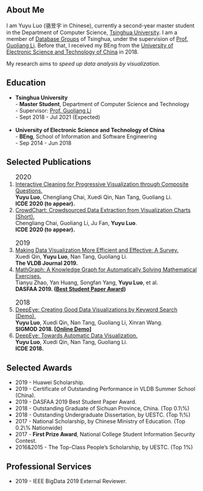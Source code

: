 ## About Me

I am Yuyu Luo (骆昱宇 in Chinese), currently a second-year master student in the Department of Computer Science, [Tsinghua University](https://www.tsinghua.edu.cn/). I am a member of [Database Groups](http://dbgroup.cs.tsinghua.edu.cn) of Tsinghua, under the supervision of [Prof. Guoliang Li](http://dbgroup.cs.tsinghua.edu.cn/ligl/).
Before that, I received my BEng from the [University of Electronic Science and Technology of China](http://www.uestc.edu.cn/) in 2018.

My research aims to <i>speed up data analysis by visualization</i>.

## Education
  <ul>
    <li> 
      <b>Tsinghua University</b> <br>
       - <b>Master Student</b>, Department of Computer Science and Technology <br> 
       - Supervisor: 
       <a href="http://dbgroup.cs.tsinghua.edu.cn/ligl/" target="_blank">Prof. Guoliang Li</a>
       <br>
       - Sept 2018 - Jul 2021 (Expected)
    </li>
    <br>
    <li>
      <b>University of Electronic Science and Technology of China</b> <br>
      - <b>BEng</b>, School of Information and Software Engineering 
        <br>
      - Sep 2014 - Jun 2018 
    </li>
  </ul>




## Selected Publications
<ol>
    <big> 2020 </big>
      <li>
        <a href="#" target="_blank">
          Interactive Cleaning for Progressive Visualization through Composite Questions.
        </a>
        <br>
        <b>Yuyu Luo</b>, Chengliang Chai, Xuedi Qin, Nan Tang, Guoliang Li. 
        <br>
        <b>ICDE 2020 (to appear).</b>
      </li> 
      <!--  -->
      <li>
        <a href="#" target="_blank">
          CrowdChart: Crowdsourced Data Extraction from Visualization Charts 
          (Short).
        </a>
        <br>
        Chengliang Chai, Guoliang Li, Ju Fan, <b>Yuyu Luo</b>.
        <br>
        <b>ICDE 2020 (to appear).</b>
      </li> 
      <!--  -->
      <br>
      <big> 2019 </big>
      <li>
        <a href="#" target="_blank">
          Making Data Visualization More Efficient and Effective: A Survey.
        </a>
        <br>
         Xuedi Qin, <b>Yuyu Luo</b>, Nan Tang, Guoliang Li.
        <br>
        <b>The VLDB Journal 2019.</b>
      </li> 
      <!--  -->
      <li>
        <a href="#" target="_blank">
          MathGraph: A Knowledge Graph for Automatically Solving Mathematical Exercises.
        </a>
        <br>
        Tianyu Zhao, Yan Huang, Songfan Yang, <b>Yuyu Luo</b>, et al.
        <br>
        <b>DASFAA 2019. (<U>Best Student Paper Award</U>)</b>
      </li> 
      <!--  -->
      <br>
      <big> 2018 </big>
      <li>
        <a href="http://dbgroup.cs.tsinghua.edu.cn/ligl/papers/sigmod18-deepeye.pdf" target="_blank">DeepEye: Creating Good Data Visualizations by Keyword Search (Demo).</a><br/>
        <b>Yuyu Luo</b>, Xuedi Qin, Nan Tang, Guoliang Li, Xinran Wang. 
        <br>
        <b>SIGMOD 2018. [<a href="http://deepeye.tech">Online Demo</a>]</b>
      </li>    
    <!-- Yuyu Luo, Xueqi Qin, Nan Tang, Guoliang Li. DeepEye: Towards Automatic Data Visualization. ICDE 2018.  -->
      <li>
        <a href="http://dbgroup.cs.tsinghua.edu.cn/ligl/papers/icde18-deepeye.pdf" target="_blank">DeepEye: Towards Automatic Data Visualization.</a><br/>
        <b>Yuyu Luo</b>, Xuedi Qin, Nan Tang, Guoliang Li. 
        <br>
        <b>ICDE 2018.</b>
      </li> 
  </ol>

## Selected Awards
<ul>
<li>2019 - Huawei Scholarship.</li>
<li>2019 - Certificate of Outstanding Performance in VLDB Summer School (China).</li>
<li>2019 - DASFAA 2019 Best Student Paper Award.</li>
<li>2018 - Outstanding Graduate of Sichuan Province, China. (Top 0.1\%)</li>
<li>2018 - Outstanding Undergraduate Dissertation, by UESTC. (Top 1\%)</li>
<li>2017 - National Scholarship, by Chinese Ministry of Education. (Top 0.2\% Nationwide)</li>
<li>2017 - <b>First Prize Award</b>, National College Student Information Security Contest.</li>
<li>2016&2015 - The Top-Class People’s Scholarship, by UESTC. (Top 1%)</li>
<!-- <li>2015 - Top Class People’s Scholarship by UESTC (Top 1%)</li> -->
</ul>

## Professional Services
<ul>
<li>2019 - IEEE BigData 2019 External Reviewer.</li>
</ul>

